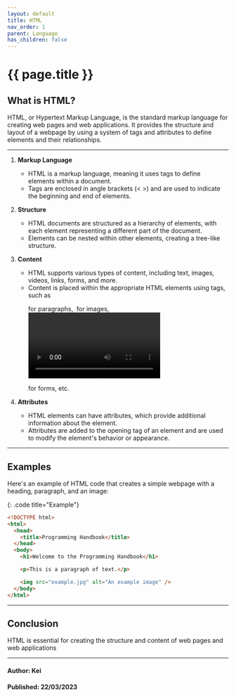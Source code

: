 ```yaml
---
layout: default
title: HTML
nav_order: 1
parent: Language
has_children: false
---
```


# {{ page.title }}

## What is HTML?

HTML, or Hypertext Markup Language, is the standard markup language for creating web pages and web applications. It provides the structure and layout of a webpage by using a system of tags and attributes to define elements and their relationships.

---

1. **Markup Language**

   - HTML is a markup language, meaning it uses tags to define elements within a document.
   - Tags are enclosed in angle brackets (< >) and are used to indicate the beginning and end of elements.

2. **Structure**

   - HTML documents are structured as a hierarchy of elements, with each element representing a different part of the document.
   - Elements can be nested within other elements, creating a tree-like structure.

3. **Content**

   - HTML supports various types of content, including text, images, videos, links, forms, and more.
   - Content is placed within the appropriate HTML elements using tags, such as <p> for paragraphs, <img> for images, <video> for videos, <a> for links, <form> for forms, etc.

4. **Attributes**

   - HTML elements can have attributes, which provide additional information about the element.
   - Attributes are added to the opening tag of an element and are used to modify the element's behavior or appearance.

---

## Examples

Here's an example of HTML code that creates a simple webpage with a heading, paragraph, and an image:

{: .code title="Example"}

```html
<!DOCTYPE html>
<html>
  <head>
    <title>Programming Handbook</title>
  </head>
  <body>
    <h1>Welcome to the Programming Handbook</h1>

    <p>This is a paragraph of text.</p>

    <img src="example.jpg" alt="An example image" />
  </body>
</html>
```

---

## Conclusion

HTML is essential for creating the structure and content of web pages and web applications

---

#### Author: Kei

#### Published: 22/03/2023
